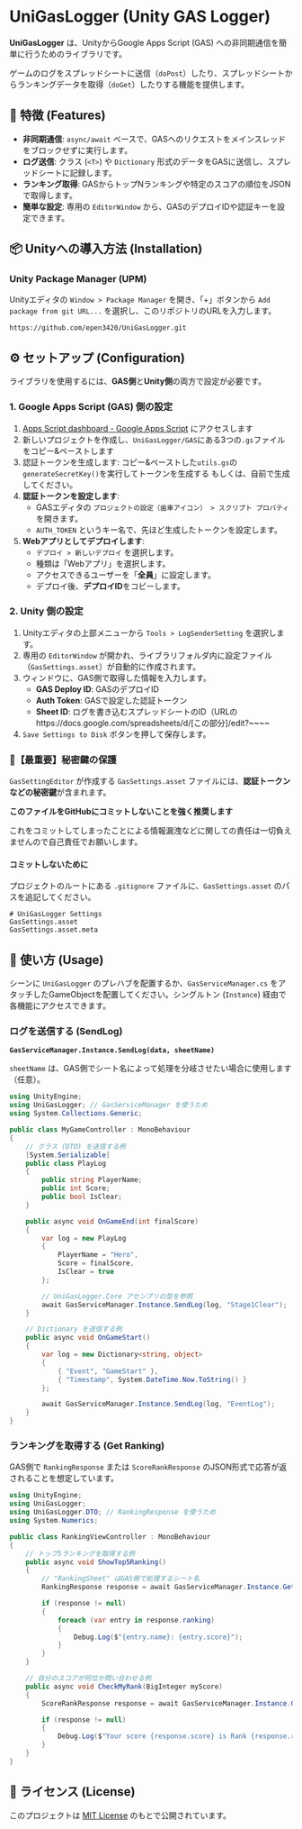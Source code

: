 # UniGasLogger (Unity GAS Logger)

**UniGasLogger** は、UnityからGoogle Apps Script (GAS) への非同期通信を簡単に行うためのライブラリです。

ゲームのログをスプレッドシートに送信（`doPost`）したり、スプレッドシートからランキングデータを取得（`doGet`）したりする機能を提供します。

## 🚀 特徴 (Features)

  * **非同期通信**: `async/await` ベースで、GASへのリクエストをメインスレッドをブロックせずに実行します。
  * **ログ送信**: クラス (`<T>`) や `Dictionary` 形式のデータをGASに送信し、スプレッドシートに記録します。
  * **ランキング取得**: GASからトップNランキングや特定のスコアの順位をJSONで取得します。
  * **簡単な設定**: 専用の `EditorWindow` から、GASのデプロイIDや認証キーを設定できます。

## 📦 Unityへの導入方法 (Installation)

### Unity Package Manager (UPM)

Unityエディタの `Window > Package Manager` を開き、「+」ボタンから `Add package from git URL...` を選択し、このリポジトリのURLを入力します。

```
https://github.com/epen3420/UniGasLogger.git
```

## ⚙️ セットアップ (Configuration)

ライブラリを使用するには、**GAS側**と**Unity側**の両方で設定が必要です。

### 1\. Google Apps Script (GAS) 側の設定

1.  [Apps Script dashboard - Google Apps Script](https://script.google.com/home) にアクセスします
2.  新しいプロジェクトを作成し、`UniGasLogger/GAS`にある3つの`.gs`ファイルをコピー&ペーストします
2. 認証トークンを生成します:
    コピー&ペーストした`utils.gs`の`generateSecretKey()`を実行してトークンを生成する
    もしくは、自前で生成してください。
3.  **認証トークンを設定します**:
    * GASエディタの `プロジェクトの設定（歯車アイコン） > スクリプト プロパティ` を開きます。
    * `AUTH_TOKEN` というキー名で、先ほど生成したトークンを設定します。
4.  **Webアプリとしてデプロイします**:
      * `デプロイ > 新しいデプロイ` を選択します。
      * 種類は「Webアプリ」を選択します。
      * アクセスできるユーザーを「**全員**」に設定します。
      * デプロイ後、**デプロイID**をコピーします。

### 2\. Unity 側の設定

1.  Unityエディタの上部メニューから `Tools > LogSenderSetting` を選択します。
2.  専用の `EditorWindow` が開かれ、ライブラリフォルダ内に設定ファイル（`GasSettings.asset`）が自動的に作成されます。
3.  ウィンドウに、GAS側で取得した情報を入力します。
      * **GAS Deploy ID**: GASのデプロイID
      * **Auth Token**: GASで設定した認証トークン
      * **Sheet ID**: ログを書き込むスプレッドシートのID（URLのhttps://docs.google.com/spreadsheets/d/[この部分]/edit?~~~~
4.  `Save Settings to Disk` ボタンを押して保存します。

### 🚨【最重要】秘密鍵の保護

`GasSettingEditor` が作成する `GasSettings.asset` ファイルには、**認証トークンなどの秘密鍵**が含まれます。

**このファイルをGitHubにコミットしないことを強く推奨します**

これをコミットしてしまったことによる情報漏洩などに関しての責任は一切負えませんので自己責任でお願いします。

#### コミットしないために
プロジェクトのルートにある `.gitignore` ファイルに、`GasSettings.asset` のパスを追記してください。

```gitignore
# UniGasLogger Settings
GasSettings.asset
GasSettings.asset.meta
```

## 📖 使い方 (Usage)

シーンに `UniGasLogger` のプレハブを配置するか、`GasServiceManager.cs` をアタッチしたGameObjectを配置してください。シングルトン (`Instance`) 経由で各機能にアクセスできます。

### ログを送信する (SendLog)

**`GasServiceManager.Instance.SendLog(data, sheetName)`**

`sheetName` は、GAS側でシート名によって処理を分岐させたい場合に使用します（任意）。

```csharp
using UnityEngine;
using UniGasLogger; // GasServiceManager を使うため
using System.Collections.Generic;

public class MyGameController : MonoBehaviour
{
    // クラス (DTO) を送信する例
    [System.Serializable]
    public class PlayLog
    {
        public string PlayerName;
        public int Score;
        public bool IsClear;
    }

    public async void OnGameEnd(int finalScore)
    {
        var log = new PlayLog
        {
            PlayerName = "Hero",
            Score = finalScore,
            IsClear = true
        };

        // UniGasLogger.Core アセンブリの型を参照
        await GasServiceManager.Instance.SendLog(log, "Stage1Clear");
    }

    // Dictionary を送信する例
    public async void OnGameStart()
    {
        var log = new Dictionary<string, object>
        {
            { "Event", "GameStart" },
            { "Timestamp", System.DateTime.Now.ToString() }
        };

        await GasServiceManager.Instance.SendLog(log, "EventLog");
    }
}
```

### ランキングを取得する (Get Ranking)

GAS側で `RankingResponse` または `ScoreRankResponse` のJSON形式で応答が返されることを想定しています。

```csharp
using UnityEngine;
using UniGasLogger;
using UniGasLogger.DTO; // RankingResponse を使うため
using System.Numerics;

public class RankingViewController : MonoBehaviour
{
    // トップ5ランキングを取得する例
    public async void ShowTop5Ranking()
    {
        // "RankingSheet" はGAS側で処理するシート名
        RankingResponse response = await GasServiceManager.Instance.GetTop5Ranking("RankingSheet");

        if (response != null)
        {
            foreach (var entry in response.ranking)
            {
                Debug.Log($"{entry.name}: {entry.score}");
            }
        }
    }

    // 自分のスコアが何位か問い合わせる例
    public async void CheckMyRank(BigInteger myScore)
    {
        ScoreRankResponse response = await GasServiceManager.Instance.GetScoreRanking(myScore, "RankingSheet");

        if (response != null)
        {
            Debug.Log($"Your score {response.score} is Rank {response.rank}!");
        }
    }
}
```

## 📜 ライセンス (License)

このプロジェクトは [MIT License](https://www.google.com/search?q=LICENSE) のもとで公開されています。
